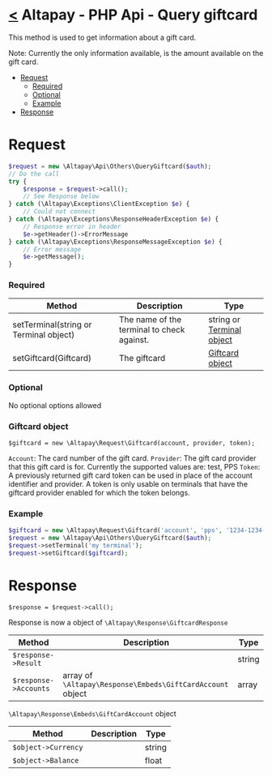 [<](../index.md) Altapay - PHP Api - Query giftcard
================================================

This method is used to get information about a gift card.

Note: Currently the only information available, is the amount available on the gift card.

- [Request](#request)
    + [Required](#required)
    + [Optional](#optional)
    + [Example](#example)
- [Response](#response)

# Request

```php
$request = new \Altapay\Api\Others\QueryGiftcard($auth);
// Do the call
try {
    $response = $request->call();
    // See Response below
} catch (\Altapay\Exceptions\ClientException $e) {
    // Could not connect
} catch (\Altapay\Exceptions\ResponseHeaderException $e) {
    // Response error in header
    $e->getHeader()->ErrorMessage
} catch (\Altapay\Exceptions\ResponseMessageException $e) {
    // Error message
    $e->getMessage();
}
```

### Required

| Method  | Description | Type |
|---|---|---|
| setTerminal(string or Terminal object) | The name of the terminal to check against. | string or [Terminal object](../types/terminal.md)
| setGiftcard(Giftcard) | The giftcard | [Giftcard object](#giftcard_object)

### Optional

No optional options allowed

### Giftcard object

```
$giftcard = new \Altapay\Request\Giftcard(account, provider, token);
```

`Account`: The card number of the gift card.
`Provider`: The gift card provider that this gift card is for. Currently the supported values are: test, PPS
`Token`: A previously returned gift card token can be used in place of the account identifier and provider. A token is only usable on terminals that have the giftcard provider enabled for which the token belongs.

### Example

```php
$giftcard = new \Altapay\Request\Giftcard('account', 'pps', '1234-1234-12345');
$request = new \Altapay\Api\Others\QueryGiftcard($auth);
$request->setTerminal('my terminal');
$request->setGiftcard($giftcard);
```

# Response

```
$response = $request->call();
```

Response is now a object of `\Altapay\Response\GiftcardResponse`

| Method  | Description | Type |
|---|---|---|
| `$response->Result` | | string
| `$response->Accounts` | array of `\Altapay\Response\Embeds\GiftCardAccount` object | array

`\Altapay\Response\Embeds\GiftCardAccount` object

| Method  | Description | Type |
|---|---|---|
| `$object->Currency` |  | string
| `$object->Balance` |  | float
